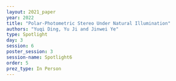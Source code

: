 ```yaml
---
layout: 2021_paper
year: 2022
title: "Polar-Photometric Stereo Under Natural Illumination"
authors: "Yuqi Ding, Yu Ji and Jinwei Ye"
type: Spotlight
day: 3
session: 6
poster_session: 3
session-name: Spotlight6
order: 5
prez_type: In Person
---
```

